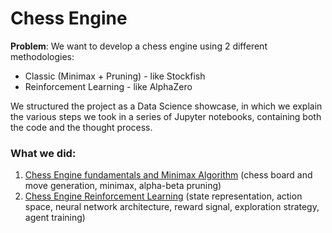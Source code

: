 # Chess Engine

**Problem**: We want to develop a chess engine using 2 different methodologies:
- Classic (Minimax + Pruning) - like Stockfish
- Reinforcement Learning - like AlphaZero

We structured the project as a Data Science showcase, in which we explain the various steps we took in a series of 
Jupyter notebooks, containing both the code and the thought process.

### What we did:
1. [Chess Engine fundamentals and Minimax Algorithm](notebooks/chess_engine_minimax.ipynb) (chess board and move 
generation, minimax, alpha-beta pruning)
2. [Chess Engine Reinforcement Learning](notebooks/chess_engine_rl.ipynb) (state representation, action space, 
neural network architecture, reward signal, exploration strategy, agent training)